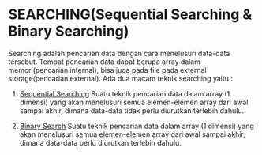 # SEARCHING(Sequential Searching & Binary Searching)
Searching adalah pencarian data dengan cara menelusuri data-data tersebut. Tempat pencarian data dapat berupa array dalam memori(pencarian internal), bisa juga pada file pada external storage(pencarian external). Ada dua macam teknik searching yaitu :

 1. [Sequential Searching](https://github.com/yosafatrend/ASD-Assignments/blob/master/1_Searching/linear_search.go)
   Suatu teknik pencarian data dalam array (1 dimensi) yang akan menelusuri semua elemen-elemen array dari awal sampai akhir, dimana data-data tidak perlu diurutkan terlebih dahulu. </br>
    
 2. [Binary Search](https://github.com/yosafatrend/ASD-Assignments/blob/master/1_Searching/binary_search.go)
    Suatu teknik pencarian data dalam array (1 dimensi) yang akan menelusuri semua elemen-elemen array dari awal sampai akhir, dimana data-data perlu diurutkan terlebih dahulu.</br>

